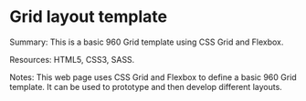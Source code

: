 # Grid layout template

Summary: This is a basic 960 Grid template using CSS Grid and Flexbox.

Resources: HTML5, CSS3, SASS.

Notes: This web page uses CSS Grid and Flexbox to define a basic 960 Grid template. It can be used to prototype and then develop different layouts.

